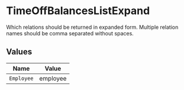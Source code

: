 # TimeOffBalancesListExpand

Which relations should be returned in expanded form. Multiple relation names should be comma separated without spaces.


## Values

| Name       | Value      |
| ---------- | ---------- |
| `Employee` | employee   |